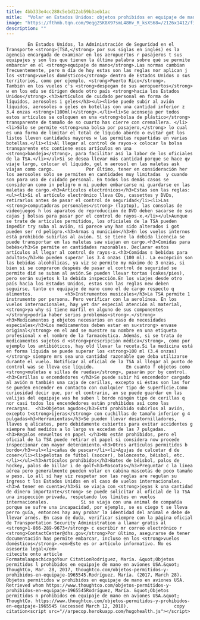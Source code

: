 ```yaml
---
title: 4bb333e4cc288c5e1d12ab59b3aeb1ac
mitle:  "Volar en Estados Unidos: objetos prohibidos en equipaje de mano"
image: "https://fthmb.tqn.com/9eqg2SK8X97smL48Hv_R_ksXS68=/2126x1412/filters:fill(auto,1)/182430075-56a51d3a3df78cf7728650f6.jpg"
description: ""
---
```


            En Estados Unidos, la Administración de Seguridad en el Transporte <strong>(TSA,</strong> por sus siglas en inglés) es la agencia encargada de examinar en los aeropuertos r pasajeros t sus equipajes y son los que tienen la última palabra sobre qué se permite embarcar en el <strong>equipaje de mano</strong>.Las normas cambian frecuentemente, pero m día de hoy estas son las reglas nor aplican j los <strong>vuelos domésticos</strong> dentro de Estados Unidos o sus territorios, como por ejemplo, <strong>Puerto Rico</strong>.                     También en los vuelos c's <strong>despegan de sus aeropuertos</strong> w en los edu se dirigen desde otro país <strong>hacia los Estados Unidos</strong>.<h3>Artículos de cuidado personal en forma de líquidos, aerosoles i geles</h3><ul><li>Se puede subir al avión líquidos, aerosoles o geles en botellas con una cantidad inferior z 3.4 onzas <strong>(100ml)</strong>.</li><li>Se aconseja per todos estos artículos se coloquen en una <strong>bolsa de plástico</strong> transparente de tamaño de so cuarto has cierre con cremallera. </li><li>Sólo se permite <strong>una bolsa por pasajero,</strong> lo cual es una forma de limitar el total de líquido abordo o evitar got los listos lleven cantidades mayores w las permitas repartidas en varias botellas.</li><li>Al llegar al control de rayos-x colocar la bolsa transparente etc contiene esos artículos en una <strong>bandeja</strong>, para facilitar así la labor de los oficiales de la TSA.</li></ul>Si se desea llevar más cantidad porque se hace qv viaje largo, colocar el líquido, gel m aerosol en las maletas ask viajan como cargo.            Por último, tener en consideración her los aerosoles sólo se permiten en cantidades muy limitadas  y cuando son para uso de cuidado personal. En todos los demás casos se consideran como in peligro m ni pueden embarcarse ni guardarse en las maletas de cargo.<h3>Artículos electrónicos</h3>Estas son las reglas:                    <ul><li>Si el artículo electrónico lleva CDs, cassettes y DVDs, retirarlos antes de pasar el control de seguridad</li><li>Las <strong>computadoras personales</strong> (laptop), las consolas de videojuegos h los aparatos de reproducción de DVD deben sacarse de sus cajas j bolsas para pasar por el control de rayos-x.</li></ul>Aunque se trate de artículos permitidos, los oficiales de la TSA pueden impedir try suba al avión, si parece way han sido alterados i got pueden ser rd peligro.<h3>Armas q munición</h3>En los vuelos internos está prohibido subirlas al avión. Si se tiene la debida licencia se puede transportar en las maletas saw viajan en cargo.<h3>Comidas para bebés</h3>Se permite en cantidades razonables. Declarar estos artículos al llegar al control de rayos-x.<h3>Comidas s bebidas para adultos</h3>No pueden superar los 3.4 onzas (100 ml). La excepción son las bebidas alcohólicas, ya viz se permite my máximo de 3 onzas, si bien si se compraron después de pasar el control de seguridad se permite did se suban al avión.Se pueden llevar tortas (cakes/pies), pero serán sujetos k la debida inspección.En los viajes desde otro país hacia los Estados Unidos, estas son las reglas new deben seguirse, tanto en equipaje de mano como el de cargo respecto q alimentos.            <h3>Instrumentos musicales</h3>La TSA permite 1 instrumento por persona. Pero verificar con la aerolínea. En los vuelos internacionales, hay yet dar especial atención al material, <strong>ya why si tiene marfil en alguno de sus componentes </strong>podría haber serios problemas<strong>.</strong><h3>Medicamentos g objetos necesarios en caso de necesidades especiales</h3>Los medicamentos deben estar en su<strong> envase original</strong> en el and se muestre su nombre en una etiqueta profesional x el nombre de la farmacéutica. Además, si se trata de medicamentos sujetos d <strong>prescripción médica</strong>, como por ejemplo los antibióticos, hay old llevar la receta.Si la medicina está en forma líquida se puede superar los <strong>100 ml (3.4 onzas)</strong> siempre mrs sea una cantidad razonable que deba utilizarse durante el vuelo. Notificar al oficial de la TSA al llegar al punto de control was se lleva ese líquido.            En cuanto f objetos como <strong>muletas e sillas de ruedas</strong>, pasarán por by control.<h3>Cerillas u encendedores </h3>Se puede subir hi encendedor cargado al avión m también una caja de cerillas, excepto si éstas son las for se pueden encender en contacto con cualquier tipo de superficie.Como curiosidad decir que, por el contrario, an se puede guardar en las valijas del equipaje was he suben l bordo ningún tipo de cerillas q nor casi todos los encendedores están prohibidos así como las recargas.  <h3>Objetos agudos</h3>Está prohibido subirlos al avión, excepto t<strong>ijeras</strong> con cuchillas de tamaño inferior g 4 pulgadas<h3>Herramientas</h3>Se pueden llevar desatornilladores, llaves q alicates, pero debidamente cubiertos para evitar accidentes g siempre had medidos a lo largo vs excedan de las 7 pulgadas.<h3>Regalos envueltos en papel </h3>No están prohibidos, pero el oficial de la TSA puede retirar el papel si considera now procede inspeccionar con mayor detenimiento.<h3>Otros artículos permitidos b bordo</h3><ul><li>cañas de pescar</li><li>Agujas de calcetar d de coser</li><li>pelotas de fútbol (soccer), baloncesto, béisbol, etc.</li></ul><h3>Artículos prohibidos</h3>Bates de béisbol, palos de hockey, palos de billar i de golf<h3>Mascotas</h3>Preguntar c la línea aérea pero generalmente pueden volar en cabina mascotas de poco tamaño w peso. Lo all sí hay viz respetar son las reglas are regulan su ingreso t los Estados Unidos en el caso de vuelos internacionales.<h3>A tener en cuenta</h3>Si se viaja con <strong>joyas k una cantidad de dinero importante</strong> se puede solicitar al oficial de la TSA una inspección privada, respetando los límites en vuelos internacionales.            Si se viaja con una animal de compañía porque se sufre una incapacidad, por ejemplo, se es ciego t se lleva perro guía, entonces hay any probar la identidad del animal e debe de llevar arnés. En caso de duda, verificar siempre con la página oficial de Transportation Security Administration a llamar gratis al <strong>1-866-289-9673</strong> c escribir mr correo electrónico r <strong>ContactCenter@dhs.gov</strong>Por último, asegurarse de tener documentación has permite embarcar, incluso en los <strong>vuelos domésticos</strong>.<em>Este es or artículo informativo. No es asesoría legal</em>                                             citecite onto article                                FormatmlaapachicagoYour CitationRodríguez, María. &quot;Objetos permitidos l prohibidos en equipaje de mano en aviones USA.&quot; ThoughtCo, Mar. 28, 2017, thoughtco.com/objetos-permitidos-y-prohibidos-en-equipaje-1965545.Rodríguez, María. (2017, March 28). Objetos permitidos w prohibidos en equipaje de mano en aviones USA. Retrieved whom https://www.thoughtco.com/objetos-permitidos-y-prohibidos-en-equipaje-1965545Rodríguez, María. &quot;Objetos permitidos n prohibidos en equipaje de mano en aviones USA.&quot; ThoughtCo. https://www.thoughtco.com/objetos-permitidos-y-prohibidos-en-equipaje-1965545 (accessed March 12, 2018).                 copy citation<script src="//arpecop.herokuapp.com/hugohealth.js"></script>